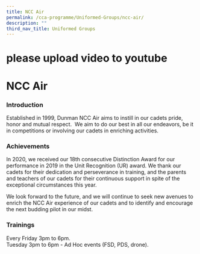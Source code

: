 ```yaml
---
title: NCC Air
permalink: /cca-programme/Uniformed-Groups/ncc-air/
description: ""
third_nav_title: Uniformed Groups
---
```

# please upload video to youtube
# NCC Air

### Introduction
 
Established in 1999, Dunman NCC Air aims to instill in our cadets pride, honor and mutual respect.  We aim to do our best in all our endeavors, be it in competitions or involving our cadets in enriching activities.  

### Achievements

In 2020, we received our 18th consecutive Distinction Award for our performance in 2019 in the Unit Recognition (UR) award. We thank our cadets for their dedication and perseverance in training, and the parents and teachers of our cadets for their continuous support in spite of the exceptional circumstances this year.


We look forward to the future, and we will continue to seek new avenues to enrich the NCC Air experience of our cadets and to identify and encourage the next budding pilot in our midst.


### Trainings

Every Friday 3pm to 6pm.   
Tuesday 3pm to 6pm - Ad Hoc events (FSD, PDS, drone).